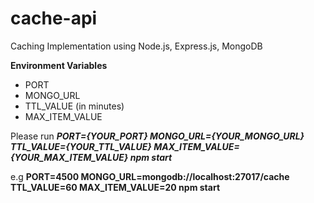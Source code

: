 # cache-api
Caching Implementation using Node.js, Express.js, MongoDB


**Environment Variables**
<ul>
  <li>PORT</li>
  <li>MONGO_URL</li>
  <li>TTL_VALUE (in minutes)</li>
  <li>MAX_ITEM_VALUE</li>
</ul>

Please run **<i>PORT={YOUR_PORT} MONGO_URL={YOUR_MONGO_URL} TTL_VALUE={YOUR_TTL_VALUE} MAX_ITEM_VALUE={YOUR_MAX_ITEM_VALUE} npm start</i>**

e.g
**PORT=4500 MONGO_URL=mongodb://localhost:27017/cache TTL_VALUE=60 MAX_ITEM_VALUE=20 npm start**

